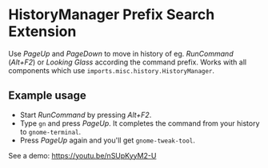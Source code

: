 # HistoryManager Prefix Search Extension
Use *PageUp* and *PageDown* to move in history of eg. *RunCommand* (*Alt+F2*) or *Looking Glass* according the command prefix.
Works with all components which use `imports.misc.history.HistoryManager`.

## Example usage
- Start *RunCommand* by pressing *Alt+F2*.
- Type `gn` and press *PageUp*. It completes the command from your history to `gnome-terminal`.
- Press *PageUp* again and you'll get `gnome-tweak-tool`.

See a demo: https://youtu.be/nSUpKyyM2-U
